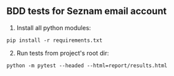 ## BDD tests for Seznam email account

1) Install all python modules: 

`pip install -r requirements.txt`

2) Run tests from project's root dir: 

`python -m pytest --headed --html=report/results.html`
